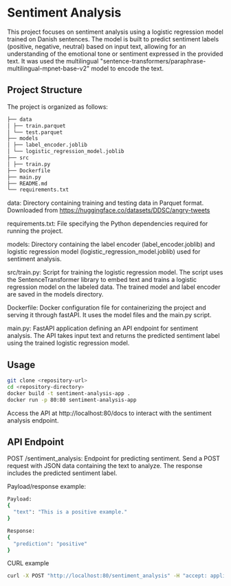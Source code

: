 # Sentiment Analysis
This project focuses on sentiment analysis using a logistic regression model trained on Danish sentences. The model is built to predict sentiment labels (positive, negative, neutral) based on input text, allowing for an understanding of the emotional tone or sentiment expressed in the provided text.
It was used the multilingual "sentence-transformers/paraphrase-multilingual-mpnet-base-v2" model to encode the text.

## Project Structure
The project is organized as follows:
```markdown
├── data
│ ├── train.parquet
│ └── test.parquet
├── models
│ ├── label_encoder.joblib
│ └── logistic_regression_model.joblib
├── src
│ ├── train.py
├── Dockerfile
├── main.py
├── README.md
└── requirements.txt
```
data: Directory containing training and testing data in Parquet format. Downloaded from https://huggingface.co/datasets/DDSC/angry-tweets

requirements.txt: File specifying the Python dependencies required for running the project.

models: Directory containing the label encoder (label_encoder.joblib) and logistic regression model (logistic_regression_model.joblib) used for sentiment analysis.

src/train.py: Script for training the logistic regression model. The script uses the SentenceTransformer library to embed text and trains a logistic regression model on the labeled data. The trained model and label encoder are saved in the models directory.

Dockerfile: Docker configuration file for containerizing the project and serving it through fastAPI. It uses the model files and the main.py script.

main.py: FastAPI application defining an API endpoint for sentiment analysis. The API takes input text and returns the predicted sentiment label using the trained logistic regression model.

## Usage
```bash
git clone <repository-url>
cd <repository-directory>
docker build -t sentiment-analysis-app .
docker run -p 80:80 sentiment-analysis-app
```

Access the API at http://localhost:80/docs to interact with the sentiment analysis endpoint.

## API Endpoint
POST /sentiment_analysis: Endpoint for predicting sentiment. Send a POST request with JSON data containing the text to analyze. The response includes the predicted sentiment label.

Payload/response example:
```bash
Payload:
{
  "text": "This is a positive example."
}

Response:
{
  "prediction": "positive"
}
```

CURL example
```bash
curl -X POST "http://localhost:80/sentiment_analysis" -H "accept: application/json" -H "Content-Type: application/json" -d '{"text": "This is a positive example."}'
```